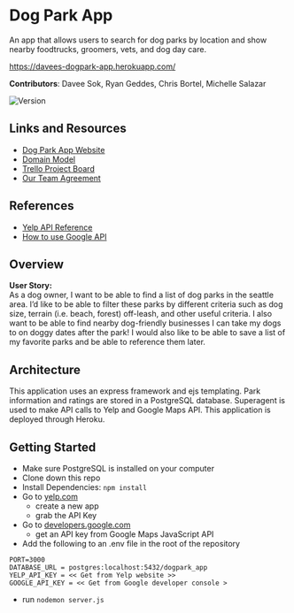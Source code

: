 # Dog Park App

An app that allows users to search for dog parks by location and show nearby foodtrucks, groomers, vets, and dog day care.

https://davees-dogpark-app.herokuapp.com/

**Contributors**: Davee Sok, Ryan Geddes, Chris Bortel, Michelle Salazar

![Version](https://img.shields.io/badge/version-1.0.0-brightgreen.svg)

## Links and Resources

- [Dog Park App Website](https://davees-dogpark-app.herokuapp.com/)
- [Domain Model](https://lucid.app/lucidchart/invitations/accept/inv_742b8657-d802-49a8-9915-ccb39ffe9817?viewport_loc=-1923%2C-3997%2C12881%2C7387%2CGmqYbyW5DRaf)
- [Trello Project Board](https://trello.com/b/AziNDkvf/dog-parks)
- [Our Team Agreement](https://docs.google.com/document/d/1Y4YqEGetRE68ka0oiSGRjK2Pk6_ijXd8kQBZpq8Xt2s/edit?usp=sharing)

## References

- [Yelp API Reference](https://docs.developer.yelp.com/docs/getting-started)
- [How to use Google API](https://www.youtube.com/watch?v=8NUqDc1bQ84)

## Overview

**User Story:**  
As a dog owner, I want to be able to find a list of dog parks in the seattle area. I’d like to be able to filter these parks by different criteria such as dog size, terrain (i.e. beach, forest) off-leash, and other useful criteria. I also want to be able to find nearby dog-friendly businesses I can take my dogs to on doggy dates after the park! I would also like to be able to save a list of my favorite parks and be able to reference them later.

## Architecture

This application uses an express framework and ejs templating. Park information and ratings are stored in a PostgreSQL database. Superagent is used to make API calls to Yelp and Google Maps API. This application is deployed through Heroku.

## Getting Started

- Make sure PostgreSQL is installed on your computer
- Clone down this repo
- Install Dependencies: `npm install`
- Go to [yelp.com](https://www.yelp.com/developers/)
  - create a new app
  - grab the API Key
- Go to [developers.google.com](https://developers.google.com/maps/gmp-get-started)
  - get an API key from Google Maps JavaScript API
- Add the following to an .env file in the root of the repository

```
PORT=3000
DATABASE_URL = postgres:localhost:5432/dogpark_app
YELP_API_KEY = << Get from Yelp website >>
GOOGLE_API_KEY = << Get from Google developer console >
```

- run `nodemon server.js`
